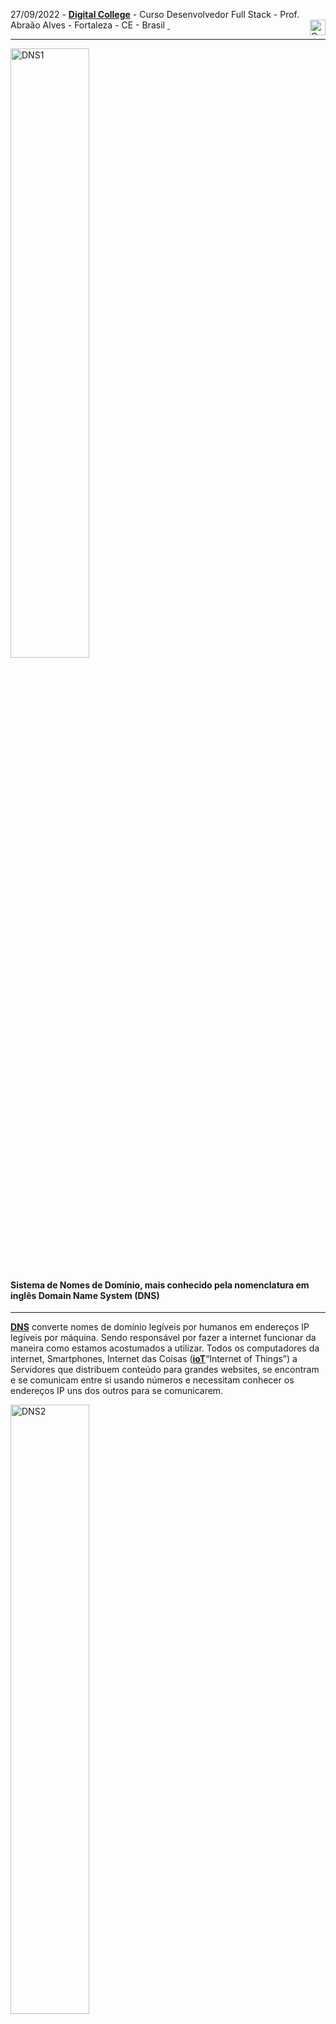 27/09/2022 - [**Digital College**](https://digitalcollege.com.br/formacao-full-stack/) - Curso Desenvolvedor Full Stack - Prof. Abraão Alves - Fortaleza - CE - Brasil [<img alt="Coding Gif" src="https://media2.giphy.com/media/du3J3cXyzhj75IOgvA/giphy.gif?cid=790b76118849e7b024333f0377101b6f9d71150022128261&rid=giphy.gif&ct=g" height="25" width="25" align="right"/>&nbsp;<br/>](https://github.com/emidiocom)


------------
<img alt="DNS1" src="https://user-images.githubusercontent.com/78033319/192099708-be2acf3f-d84f-49b1-b373-df1eb856e67b.jpeg" align="center" style="width:50%; height:auto;" />&nbsp;

#### Sistema de Nomes de Domínio, mais conhecido pela nomenclatura em inglês Domain Name System (DNS)
------------
[**DNS**](https://pt.wikipedia.org/wiki/Sistema_de_Nomes_de_Dom%C3%ADnio) converte nomes de domínio legíveis por humanos em endereços IP legíveis por máquina. Sendo responsável por fazer a internet funcionar da maneira como estamos acostumados a utilizar. Todos os computadores da internet, Smartphones, Internet das Coisas ([**ioT**](https://pt.wikipedia.org/wiki/Internet_das_coisas)“Internet of Things”) a Servidores que distribuem conteúdo para grandes websites, se encontram e se comunicam entre si usando números e necessitam conhecer os endereços IP uns dos outros para se comunicarem.

<img alt="DNS2" src="https://user-images.githubusercontent.com/78033319/192099777-b58e8781-a4d5-4277-811a-113420f73a60.jpeg" align="center" style="width:50%; height:auto;" />&nbsp;

Mas já pensou se fosse necessário decorar a série de números de todos os IPs dos sites que você quer acessar? Ainda bem que existem os nomes de domínio, como **www.emcnet.com.br**, **www.github.com**, **www.digitalcollage.com.br** são muito mais fáceis de memorizar!

Um site da Web, pode ser identificado de duas maneiras: pelo seu nome de domínio, por exemplo, “[**yahoo.com**](https://yahoo.com)” legíveis por humanos ou pelo endereço de IP dos equipamentos legíveis por máquina que o hospedam (por exemplo, **74.125.44.25** é o IP associado ao domínio **www.yahoo.com**).
E assim para um funcionamento humanizado da Internet é então necessário um mecanismo para resolver um nome de domínio em um endereço IP, e essa é a sua principal função do DNS.

<img alt="DNS3" src="https://user-images.githubusercontent.com/78033319/192098284-23ba6bc3-65ab-47b2-9e47-69766328b6a5.gif" align="center" style="width:50%; height:auto;" />&nbsp;



Ocasionalmente, presume-se que o DNS serve apenas o objetivo de mapear nomes de hosts da Internet a dados e mapear endereços para nomes de host. Porém, atualmente o DNS pode armazenar uma grande variedade de tipos de dados, para praticamente qualquer finalidade onde pode ter algumas das Grandes Empresas de Tecnologia que vendem o Serviço DNS do mercado como ([**Google**](https://developers.google.com/speed/public-dns/)“8.8.8.8”, [**Cloudflare**](https://www.cloudflare.com/pt-br/)“1.1.1.1”, [**OpenDNS**](https://use.opendns.com/)“208.67.222.222”,  [**QUAD9**](https://www.quad9.net/pt)“9.9.9.9” e Outros) com vários Serviços de DNS Gratuitos e Pagos.

<img alt="DNS4" src="https://user-images.githubusercontent.com/78033319/192098268-fa2cc1ab-7daa-42d8-9006-246b66d485a4.gif" align="center" style="width:30%; height:auto;" />&nbsp;


Por padrão, o DNS usa o protocolo User Datagram Protocol (UDP) na porta 53 para servir as solicitações e as requisições.


------------

#### [Qual é o meu DNS?](https://ajuda.lumiun.com/como-saber-quais-servidores-dns-o-computador-esta-utilizando/)

Como saber quais servidores DNS o computador está utilizando?
Como vejo quais servidores DNS meu computador está utilizando?

Passo a passo para consultar os servidores DNS configurados no seu computador, usando sistema operacional Windows.

1 - Pressione a tecla Windows (localizada ao lado da tecla Alt) e simultaneamente pressione R. Isso fará abrir uma caixa denominada Executar.
<img alt="DNS5" src="https://ajuda.lumiun.com/wp-content/uploads/Tecla-Windows-Tecla-R-1.png" align="center" style="width:20%; height:auto;" />&nbsp;
2 - Na caixa Executar, digite “cmd” e clique em OK.
<img alt="DNS6" src="https://ajuda.lumiun.com/wp-content/webp-express/webp-images/uploads/Windows-Executar-cmd.png.webp" align="center" style="width:20%; height:auto;" />&nbsp;
3 - Na janela do Prompt de comando, digite “ipconfig/all” e então tecle Enter.
<img alt="DNS7" src="https://ajuda.lumiun.com/wp-content/webp-express/webp-images/uploads/Windows-ipconfig-all-512x259.png.webp" align="center" style="width:20%; height:auto;" />&nbsp;
4 - No retorno do comando, procure por uma linha que inicia com o seguinte texto “Servidores DNS“. Aí estarão listados os servidores DNS em uso no computador nesse momento.
<img alt="DNS8" src="https://ajuda.lumiun.com/wp-content/webp-express/webp-images/uploads/Prompt-de-comando-do-Windows-ipconfig_all-exibindo-Servidores-DNS-512x336.png.webp" align="center" style="width:20%; height:auto;" />&nbsp;

------------

#### [**Curiosidades - Você Sabia?**](https://registro.br/dominio/estatisticas/)

No site do [**Registro.BR**](https://registro.br/) que é o departamento do NIC.br responsável pelas atividades de registro e manutenção dos nomes de domínios que usam o .br e também executa o serviço de distribuição de endereços IPv4 e IPv6 e de números de Sistemas Autônomos (ASN) no país.

Total de Domínios .br registrados de [**5.018.074**](https://registro.br/dominio/estatisticas/) até o dia 25/09/2022.


**Quantos nomes de domínio existem no total no mundo?**
De acordo com os dados da Verisign em 11/01/2021, havia 359,8 milhões de nomes de domínio registrados no fechamento do terceiro trimestre de 2019. Houve 5,1 milhões de registros de nomes de domínio a mais em relação ao trimestre anterior, representando um aumento de 1,4%. Ano a ano, os registros de nomes de domínio aumentaram em 17,4 milhões, representando um aumento de 5,1 por cento em relação a 2018.

------------
#### [Vídeo DNS](https://drive.google.com/file/d/1W5M2O03fydL9Lh295aLnrCEGPNrJ8h-1/view)

[<img alt="DNS6" src="https://user-images.githubusercontent.com/78033319/192444327-65b5d065-145c-4fdc-bd5f-9c4899d6008a.jpeg" align="center" style="width:50%; height:auto;" />&nbsp;](https://drive.google.com/file/d/1W5M2O03fydL9Lh295aLnrCEGPNrJ8h-1/view)

------------

#### [Fontes](https://www.clubedohardware.com.br/)

Apostila FullStack - CONCEITOS E FUNDAMENTOS WEB com o Prof. Angelo Lustosa
https://pt.wikipedia.org/wiki/Sistema_de_Nomes_de_Dom%C3%ADnio
https://www.hostinger.com.br/tutoriais/como-limpar-cache-dns
https://cidadaonarede.nic.br/pt/videos/dns-sistema-de-nomes-de-dominio
https://sabercomlogica.com/pt/camada-aplicacao-protocolo-dns/
https://www.oficinadanet.com.br/internet/32378-os-6-melhores-servidores-dns-publicos-de-2021
https://www.shutterstock.com/pt/search/dns
https://ajuda.lumiun.com/como-saber-quais-servidores-dns-o-computador-esta-utilizando/
https://www.affde.com/pt/how-many-domains-are-there.html
